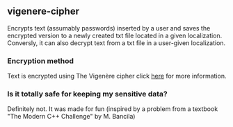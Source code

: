 ## vigenere-cipher
Encrypts text (assumably passwords) inserted by a user and saves the encrypted version to a newly created txt file located in a given localization. 
Conversly, it can also decrypt text from a txt file in a user-given localization.
### Encryption method
Text is encrypted using The Vigenère cipher click [here](https://en.wikipedia.org/wiki/Vigenère_cipher) for more information.
### Is it totally safe for keeping my sensitive data?
Definitely not. It was made for fun (inspired by a problem from a textbook "The Modern C++ Challenge" by M. Bancila)
